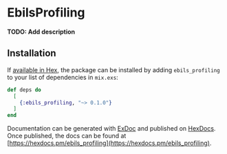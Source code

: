 # EbilsProfiling

**TODO: Add description**

## Installation

If [available in Hex](https://hex.pm/docs/publish), the package can be installed
by adding `ebils_profiling` to your list of dependencies in `mix.exs`:

```elixir
def deps do
  [
    {:ebils_profiling, "~> 0.1.0"}
  ]
end
```

Documentation can be generated with [ExDoc](https://github.com/elixir-lang/ex_doc)
and published on [HexDocs](https://hexdocs.pm). Once published, the docs can
be found at [https://hexdocs.pm/ebils_profiling](https://hexdocs.pm/ebils_profiling).

